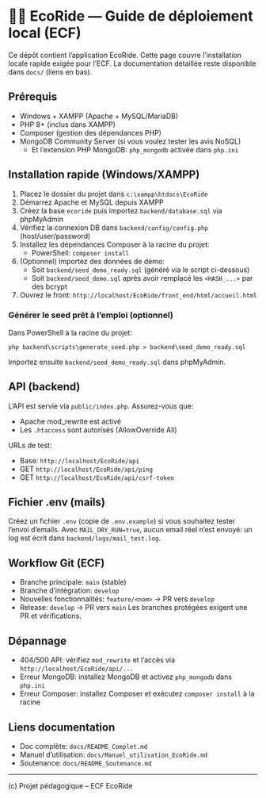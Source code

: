 # 🚗💚 EcoRide — Guide de déploiement local (ECF)

Ce dépôt contient l’application EcoRide. Cette page couvre l’installation locale rapide exigée pour l’ECF. La documentation détaillée reste disponible dans `docs/` (liens en bas).

## Prérequis
- Windows + XAMPP (Apache + MySQL/MariaDB)
- PHP 8+ (inclus dans XAMPP)
- Composer (gestion des dépendances PHP)
- MongoDB Community Server (si vous voulez tester les avis NoSQL)
  - Et l’extension PHP MongoDB: `php_mongodb` activée dans `php.ini`

## Installation rapide (Windows/XAMPP)
1. Placez le dossier du projet dans `c:\xampp\htdocs\EcoRide`
2. Démarrez Apache et MySQL depuis XAMPP
3. Créez la base `ecoride` puis importez `backend/database.sql` via phpMyAdmin
4. Vérifiez la connexion DB dans `backend/config/config.php` (host/user/password)
5. Installez les dépendances Composer à la racine du projet:
   - PowerShell: `composer install`
6. (Optionnel) Importez des données de démo:
   - Soit `backend/seed_demo_ready.sql` (généré via le script ci-dessous)
   - Soit `backend/seed_demo.sql` après avoir remplacé les `<HASH_...>` par des bcrypt
7. Ouvrez le front: `http://localhost/EcoRide/front_end/html/accueil.html`

### Générer le seed prêt à l’emploi (optionnel)
Dans PowerShell à la racine du projet:
```
php backend\scripts\generate_seed.php > backend\seed_demo_ready.sql
```
Importez ensuite `backend/seed_demo_ready.sql` dans phpMyAdmin.

## API (backend)
L’API est servie via `public/index.php`. Assurez-vous que:
- Apache mod_rewrite est activé
- Les `.htaccess` sont autorisés (AllowOverride All)

URLs de test:
- Base: `http://localhost/EcoRide/api`
- GET `http://localhost/EcoRide/api/ping`
- GET `http://localhost/EcoRide/api/csrf-token`

## Fichier .env (mails)
Créez un fichier `.env` (copie de `.env.example`) si vous souhaitez tester l’envoi d’emails. Avec `MAIL_DRY_RUN=true`, aucun email réel n’est envoyé: un log est écrit dans `backend/logs/mail_test.log`.

## Workflow Git (ECF)
- Branche principale: `main` (stable)
- Branche d’intégration: `develop`
- Nouvelles fonctionnalités: `feature/<nom>` → PR vers `develop`
- Release: `develop` → PR vers `main`
Les branches protégées exigent une PR et vérifications.

## Dépannage
- 404/500 API: vérifiez `mod_rewrite` et l’accès via `http://localhost/EcoRide/api/...`
- Erreur MongoDB: installez MongoDB et activez `php_mongodb` dans `php.ini`
- Erreur Composer: installez Composer et exécutez `composer install` à la racine

## Liens documentation
- Doc complète: `docs/README_Complet.md`
- Manuel d’utilisation: `docs/Manuel_utilisation_EcoRide.md`
- Soutenance: `docs/README_Soutenance.md`

---
(c) Projet pédagogique – ECF EcoRide

